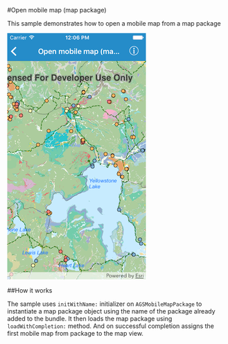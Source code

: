 #Open mobile map (map package)

This sample demonstrates how to open a mobile map from a map package

![](image1.png)

##How it works

The sample uses `initWithName:` initializer on `AGSMobileMapPackage` to instantiate a map package object using the name of the package already added to the bundle. It then loads the map package using `loadWithCompletion:` method. And on successful completion assigns the first mobile map from package to the map view.





